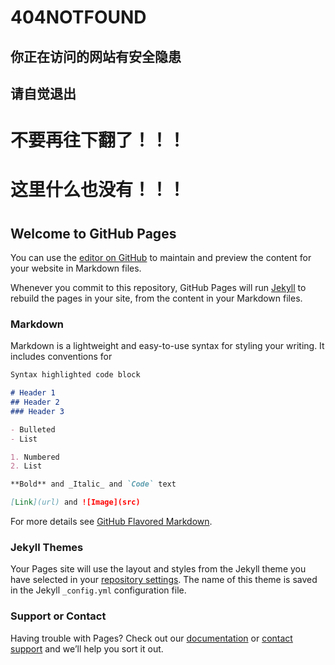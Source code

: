 #  404NOTFOUND
## 你正在访问的网站有安全隐患
## 请自觉退出
#  

# 

#

#

#

#

#

#

#

#

#


#
#

#

#

#


#

#



#

#

#

#

#

#

#




#
#

##

#

#

#




#

#

#


#

#

#

#

#

#

#

#

#

#

##
#

#

#

#

#



#

#

#

#
#

##

#



#

#

#

#

#
# 不要再往下翻了！！！

#

#

#

#

#
#

#

#

#

#

#

#

#

#

#

#

#

#

#

#

#

#

#

#

#

#
#

#

#

#

#

#

#

#

#

# 这里什么也没有！！！

#

#

#

#

#

#
#

#

#

#

#

#

#

#

#

#

#
#

#

#

#

#

#

#

#
#

#

#

#

#

#

#

#

#

#

#

#

#

## Welcome to GitHub Pages



You can use the [editor on GitHub](https://github.com/n181619/nanjiangjie.github.com/edit/gh-pages/index.md) to maintain and preview the content for your website in Markdown files.

Whenever you commit to this repository, GitHub Pages will run [Jekyll](https://jekyllrb.com/) to rebuild the pages in your site, from the content in your Markdown files.

### Markdown

Markdown is a lightweight and easy-to-use syntax for styling your writing. It includes conventions for

```markdown
Syntax highlighted code block

# Header 1
## Header 2
### Header 3

- Bulleted
- List

1. Numbered
2. List

**Bold** and _Italic_ and `Code` text

[Link](url) and ![Image](src)
```

For more details see [GitHub Flavored Markdown](https://guides.github.com/features/mastering-markdown/).

### Jekyll Themes

Your Pages site will use the layout and styles from the Jekyll theme you have selected in your [repository settings](https://github.com/n181619/nanjiangjie.github.com/settings/pages). The name of this theme is saved in the Jekyll `_config.yml` configuration file.

### Support or Contact

Having trouble with Pages? Check out our [documentation](https://docs.github.com/categories/github-pages-basics/) or [contact support](https://support.github.com/contact) and we’ll help you sort it out.
